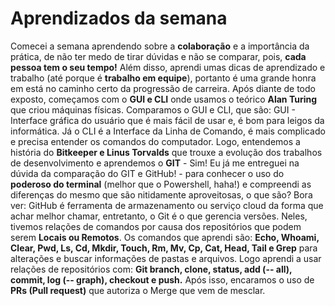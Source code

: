 # Aprendizados da semana
Comecei a semana aprendendo sobre a **colaboração** e a importância da prática, de não ter medo de tirar dúvidas e não se comparar, pois, **cada pessoa tem o seu tempo!** Além disso, aprendi umas dicas de aprendizado e trabalho (até porque é **trabalho em equipe**), portanto é uma grande honra em está no caminho certo da progressão de carreira.
Após diante de todo exposto, começamos com o **GUI e CLI** onde usamos o teórico **Alan Turing** que criou máquinas físicas. Comparamos o GUI e CLI, que são: GUI - Interface gráfica do usuário que é mais fácil de usar e, é bom para leigos da informática. Já o CLI é a Interface da Linha de Comando, é mais complicado e precisa entender os comandos do computador.
Logo, entendemos a história do **Bitkeeper e Linus Torvalds** que trouxe a evolução dos trabalhos de desenvolvimento e aprendemos o **GIT** - Sim! Eu já me entreguei na dúvida da comparação do GIT e GitHub! - para conhecer o uso do **poderoso do terminal** (melhor que o Powershell, haha!) e compreendi as diferenças do mesmo que são nitidamente aproveitosas, o que são? Bora ver: GitHub é ferramenta de armazenamento ou serviço cloud da forma que achar melhor chamar, entretanto, o Git é o que gerencia versões. Neles, tivemos relações de comandos por causa dos repositórios que podem serem **Locais ou Remotos**.
Os comandos que aprendi são: **Echo, Whoami, Clear, Pwd, Ls, Cd, Mkdir, Touch, Rm, Mv, Cp, Cat, Head, Tail e Grep** para alterações e buscar informações de pastas e arquivos.
Logo aprendi a usar relações de repositórios com: **Git branch, clone, status, add (-- all), commit, log (-- graph), checkout e push.** Após isso, encaramos o uso de **PRs (Pull request)** que autoriza o Merge que vem de mesclar.  